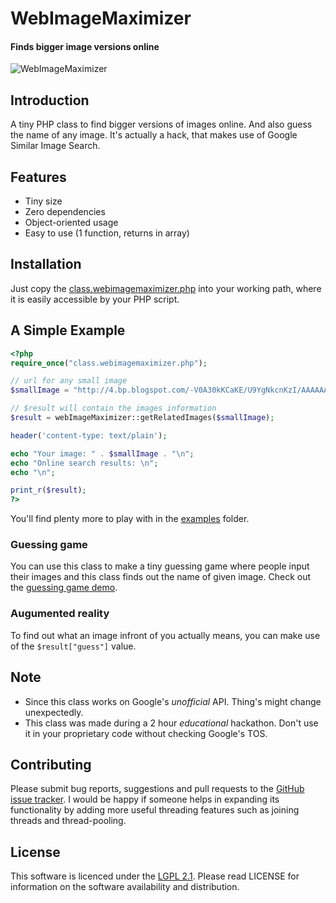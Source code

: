 # WebImageMaximizer
#### Finds bigger image versions online

![WebImageMaximizer](https://raw.github.com/AliFlux/WebImageMaximizer/master/examples/images/webimagesmaximizer.png)

## Introduction

A tiny PHP class to find bigger versions of images online. And also guess the name of any image. It's actually a hack, that makes use of Google Similar Image Search.

## Features

- Tiny size
- Zero dependencies
- Object-oriented usage
- Easy to use (1 function, returns in array)

## Installation

Just copy the [class.webimagemaximizer.php](class.webimagemaximizer.php) into your working path, where it is easily accessible by your PHP script.

## A Simple Example

```php
<?php
require_once("class.webimagemaximizer.php");

// url for any small image
$smallImage = "http://4.bp.blogspot.com/-V0A30kKCaKE/U9YgNkcnKzI/AAAAAAACV4I/4ECi9eQGxxY/s1600/borjkajpiza.jpg";

// $result will contain the images information
$result = webImageMaximizer::getRelatedImages($smallImage);

header('content-type: text/plain');

echo "Your image: " . $smallImage . "\n";
echo "Online search results: \n";
echo "\n";

print_r($result);
?>
```

You'll find plenty more to play with in the [examples](examples/) folder.

### Guessing game

You can use this class to make a tiny guessing game where people input their images and this class finds out the name of given image. Check out the [guessing game demo](examples/guessing-game.php).

### Augumented reality

To find out what an image infront of you actually means, you can make use of the `$result["guess"]` value.

## Note

- Since this class works on Google's *unofficial* API. Thing's might change unexpectedly.
- This class was made during a 2 hour *educational* hackathon. Don't use it in your proprietary code without checking Google's TOS.

## Contributing

Please submit bug reports, suggestions and pull requests to the [GitHub issue tracker](https://github.com/AliFlux/NaturalThreading/issues).
I would be happy if someone helps in expanding its functionality by adding more useful threading features such as joining threads and thread-pooling.

## License

This software is licenced under the [LGPL 2.1](http://www.gnu.org/licenses/lgpl-2.1.html). Please read LICENSE for information on the
software availability and distribution.

